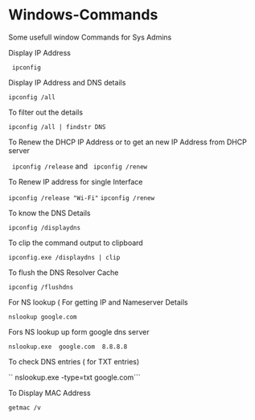 # Windows-Commands

Some usefull window Commands for Sys Admins 

Display IP Address

``` ipconfig```

Display IP Address and DNS details

``` ipconfig /all ```

To filter out the details 

``` ipconfig /all | findstr DNS ```

To Renew the DHCP IP Address or to get an new IP Address from DHCP server

``` ipconfig /release``` and ``` ipconfig /renew```

To Renew IP address for single Interface

``` ipconfig /release "Wi-Fi" ``` ``` ipconfig /renew ```

To know the DNS Details 

``` ipconfig /displaydns ```

To clip the command output to clipboard

``` ipconfig.exe /displaydns | clip ```

To flush the DNS Resolver Cache

```ipconfig /flushdns```

For NS lookup ( For getting IP and Nameserver Details 

``` nslookup google.com ```

Fors NS lookup up form google dns server

``` nslookup.exe  google.com  8.8.8.8 ```

To check DNS entries ( for TXT entries) 

`` nslookup.exe -type=txt google.com```

To Display MAC Address

``` getmac /v ```
